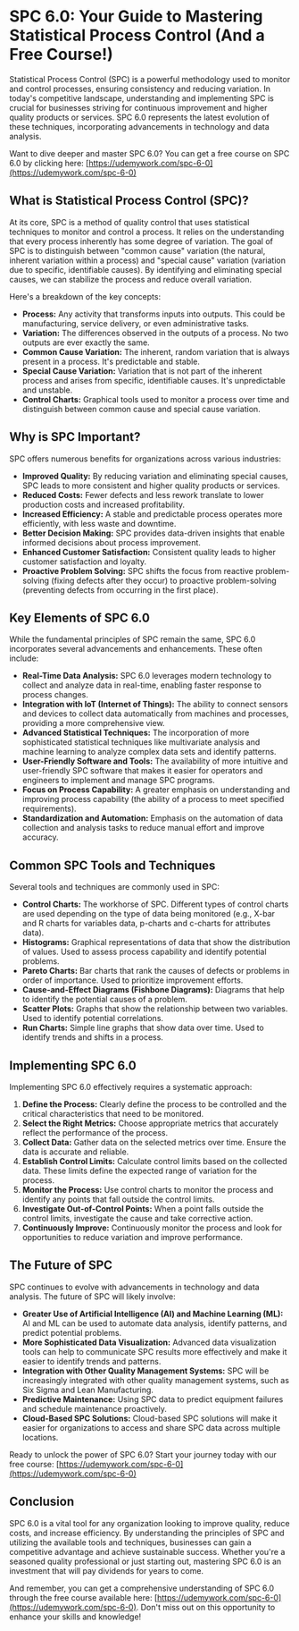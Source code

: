# SPC 6.0: Your Guide to Mastering Statistical Process Control (And a Free Course!)

Statistical Process Control (SPC) is a powerful methodology used to monitor and control processes, ensuring consistency and reducing variation.  In today's competitive landscape, understanding and implementing SPC is crucial for businesses striving for continuous improvement and higher quality products or services. SPC 6.0 represents the latest evolution of these techniques, incorporating advancements in technology and data analysis.

Want to dive deeper and master SPC 6.0? You can get a free course on SPC 6.0 by clicking here: [https://udemywork.com/spc-6-0](https://udemywork.com/spc-6-0)

## What is Statistical Process Control (SPC)?

At its core, SPC is a method of quality control that uses statistical techniques to monitor and control a process. It relies on the understanding that every process inherently has some degree of variation. The goal of SPC is to distinguish between "common cause" variation (the natural, inherent variation within a process) and "special cause" variation (variation due to specific, identifiable causes). By identifying and eliminating special causes, we can stabilize the process and reduce overall variation.

Here's a breakdown of the key concepts:

*   **Process:** Any activity that transforms inputs into outputs. This could be manufacturing, service delivery, or even administrative tasks.
*   **Variation:** The differences observed in the outputs of a process.  No two outputs are ever exactly the same.
*   **Common Cause Variation:** The inherent, random variation that is always present in a process. It's predictable and stable.
*   **Special Cause Variation:** Variation that is not part of the inherent process and arises from specific, identifiable causes. It's unpredictable and unstable.
*   **Control Charts:**  Graphical tools used to monitor a process over time and distinguish between common cause and special cause variation.

## Why is SPC Important?

SPC offers numerous benefits for organizations across various industries:

*   **Improved Quality:**  By reducing variation and eliminating special causes, SPC leads to more consistent and higher quality products or services.
*   **Reduced Costs:**  Fewer defects and less rework translate to lower production costs and increased profitability.
*   **Increased Efficiency:**  A stable and predictable process operates more efficiently, with less waste and downtime.
*   **Better Decision Making:**  SPC provides data-driven insights that enable informed decisions about process improvement.
*   **Enhanced Customer Satisfaction:**  Consistent quality leads to higher customer satisfaction and loyalty.
*   **Proactive Problem Solving:** SPC shifts the focus from reactive problem-solving (fixing defects after they occur) to proactive problem-solving (preventing defects from occurring in the first place).

## Key Elements of SPC 6.0

While the fundamental principles of SPC remain the same, SPC 6.0 incorporates several advancements and enhancements.  These often include:

*   **Real-Time Data Analysis:**  SPC 6.0 leverages modern technology to collect and analyze data in real-time, enabling faster response to process changes.
*   **Integration with IoT (Internet of Things):**  The ability to connect sensors and devices to collect data automatically from machines and processes, providing a more comprehensive view.
*   **Advanced Statistical Techniques:**  The incorporation of more sophisticated statistical techniques like multivariate analysis and machine learning to analyze complex data sets and identify patterns.
*   **User-Friendly Software and Tools:**  The availability of more intuitive and user-friendly SPC software that makes it easier for operators and engineers to implement and manage SPC programs.
*   **Focus on Process Capability:**  A greater emphasis on understanding and improving process capability (the ability of a process to meet specified requirements).
*   **Standardization and Automation:** Emphasis on the automation of data collection and analysis tasks to reduce manual effort and improve accuracy.

## Common SPC Tools and Techniques

Several tools and techniques are commonly used in SPC:

*   **Control Charts:**  The workhorse of SPC.  Different types of control charts are used depending on the type of data being monitored (e.g., X-bar and R charts for variables data, p-charts and c-charts for attributes data).
*   **Histograms:**  Graphical representations of data that show the distribution of values.  Used to assess process capability and identify potential problems.
*   **Pareto Charts:**  Bar charts that rank the causes of defects or problems in order of importance.  Used to prioritize improvement efforts.
*   **Cause-and-Effect Diagrams (Fishbone Diagrams):**  Diagrams that help to identify the potential causes of a problem.
*   **Scatter Plots:**  Graphs that show the relationship between two variables.  Used to identify potential correlations.
*   **Run Charts:**  Simple line graphs that show data over time. Used to identify trends and shifts in a process.

## Implementing SPC 6.0

Implementing SPC 6.0 effectively requires a systematic approach:

1.  **Define the Process:**  Clearly define the process to be controlled and the critical characteristics that need to be monitored.
2.  **Select the Right Metrics:** Choose appropriate metrics that accurately reflect the performance of the process.
3.  **Collect Data:**  Gather data on the selected metrics over time.  Ensure the data is accurate and reliable.
4.  **Establish Control Limits:** Calculate control limits based on the collected data. These limits define the expected range of variation for the process.
5.  **Monitor the Process:**  Use control charts to monitor the process and identify any points that fall outside the control limits.
6.  **Investigate Out-of-Control Points:**  When a point falls outside the control limits, investigate the cause and take corrective action.
7.  **Continuously Improve:**  Continuously monitor the process and look for opportunities to reduce variation and improve performance.

## The Future of SPC

SPC continues to evolve with advancements in technology and data analysis.  The future of SPC will likely involve:

*   **Greater Use of Artificial Intelligence (AI) and Machine Learning (ML):** AI and ML can be used to automate data analysis, identify patterns, and predict potential problems.
*   **More Sophisticated Data Visualization:**  Advanced data visualization tools can help to communicate SPC results more effectively and make it easier to identify trends and patterns.
*   **Integration with Other Quality Management Systems:** SPC will be increasingly integrated with other quality management systems, such as Six Sigma and Lean Manufacturing.
*   **Predictive Maintenance:** Using SPC data to predict equipment failures and schedule maintenance proactively.
*   **Cloud-Based SPC Solutions:**  Cloud-based SPC solutions will make it easier for organizations to access and share SPC data across multiple locations.

Ready to unlock the power of SPC 6.0? Start your journey today with our free course: [https://udemywork.com/spc-6-0](https://udemywork.com/spc-6-0)

## Conclusion

SPC 6.0 is a vital tool for any organization looking to improve quality, reduce costs, and increase efficiency. By understanding the principles of SPC and utilizing the available tools and techniques, businesses can gain a competitive advantage and achieve sustainable success. Whether you're a seasoned quality professional or just starting out, mastering SPC 6.0 is an investment that will pay dividends for years to come.

And remember, you can get a comprehensive understanding of SPC 6.0 through the free course available here: [https://udemywork.com/spc-6-0](https://udemywork.com/spc-6-0). Don't miss out on this opportunity to enhance your skills and knowledge!
